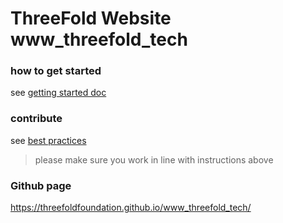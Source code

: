 
# ThreeFold Website www_threefold_tech

### how to get started

see [getting started doc](https://github.com/threefoldfoundation/www_examplesite/blob/development/manual/install.md)

### contribute

see [best practices](https://github.com/threefoldfoundation/www_examplesite/blob/development/manual/contribute.md)

> please make sure you work in line with instructions above

### Github page

https://threefoldfoundation.github.io/www_threefold_tech/

